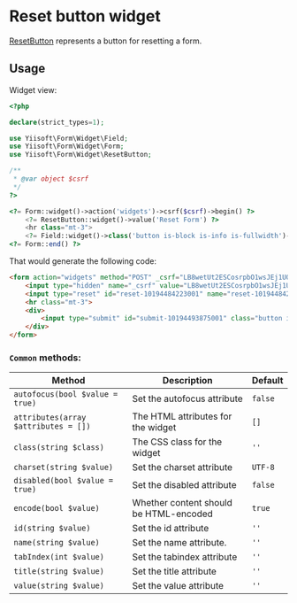 # Reset button widget

[ResetButton](https://www.w3.org/TR/2012/WD-html-markup-20120329/input.reset.html#input.reset) represents a button for resetting a form.

## Usage

Widget view:

```php
<?php

declare(strict_types=1);

use Yiisoft\Form\Widget\Field;
use Yiisoft\Form\Widget\Form;
use Yiisoft\Form\Widget\ResetButton;

/**
 * @var object $csrf
 */
?>

<?= Form::widget()->action('widgets')->csrf($csrf)->begin() ?>
    <?= ResetButton::widget()->value('Reset Form') ?>
    <hr class="mt-3">
    <?= Field::widget()->class('button is-block is-info is-fullwidth')->submitButton()->value('Save') ?>
<?= Form::end() ?>
```

That would generate the following code:

```html
<form action="widgets" method="POST" _csrf="LB8wetUt2ESCosrpbO1wsJEj1UQMxhK9RPyY0wExq9lIckEo50GbJbbT860zgACCy1C-aTWNfs50kcybWELGlQ==">
    <input type="hidden" name="_csrf" value="LB8wetUt2ESCosrpbO1wsJEj1UQMxhK9RPyY0wExq9lIckEo50GbJbbT860zgACCy1C-aTWNfs50kcybWELGlQ==">
    <input type="reset" id="reset-10194484223001" name="reset-10194484223001" value="Reset Form">
    <hr class="mt-3">
    <div>
        <input type="submit" id="submit-10194493875001" class="button is-block is-info is-fullwidth" name="submit-10194493875001" value="Save">
    </div>
</form>
```

### `Common` methods:

Method | Description | Default
-------|-------------|---------
`autofocus(bool $value = true)` | Set the autofocus attribute | `false`
`attributes(array $attributes = [])` | The HTML attributes for the widget | `[]`
`class(string $class)` | The CSS class for the widget | `''`
`charset(string $value)` | Set the charset attribute | `UTF-8`
`disabled(bool $value = true)` | Set the disabled attribute | `false`
`encode(bool $value)` | Whether content should be HTML-encoded | `true`
`id(string $value)` | Set the id attribute | `''`
`name(string $value)` | Set the name attribute. | `''`
`tabIndex(int $value)` | Set the tabindex attribute | `''`
`title(string $value)` | Set the title attribute | `''`
`value(string $value)` | Set the value attribute | `''`
